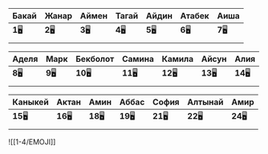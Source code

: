  
| Бакай    | Жанар    | Аймен    | Тагай    | Айдин    | Атабек   | Аиша     |
| -------- | -------- | -------- | -------- | -------- | -------- | -------- |
| **1**🖥️ | **2**🖥️ | **3**🖥️ | **4**🖥️ | **5**🖥️ | **6**🖥️ | **7**🖥️ |
|          |          |          |          |          |          |          |

| Аделя    | Марк     | Бекболот  | Самина    | Камила    | Айсун     | Алия      |
| -------- | -------- | --------- | --------- | --------- | --------- | --------- |
| **8**🖥️ | **9**🖥️ | **10**🖥️ | **11**🖥️ | **12**🖥️ | **13**🖥️ | **14**🖥️ |
|          |          |           |           |           |           |           |

| Каныкей   | Актан     | Амин      | Аббас     | София     | Алтынай   | Амир      |
| --------- | --------- | --------- | --------- | --------- | --------- | --------- |
| **15**🖥️ | **16**🖥️ | **18**🖥️ | **19**🖥️ | **21**🖥️ | **22**🖥️ | **24**🖥️ |
|           |           |           |           |           |           |           |

![[1-4/EMOJI]]
